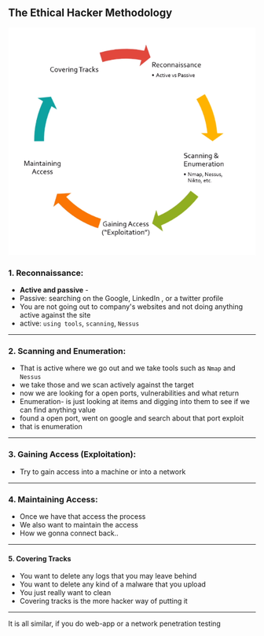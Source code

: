 ## The Ethical Hacker Methodology
![](images/01-The-Ethical-Hacker-Methodology.png)

### 1. Reconnaissance:
- **Active and passive** -
- Passive: searching on the Google, LinkedIn , or a twitter profile
- You are not going out to company's websites and not doing anything active against the site
- active: `using tools`, `scanning`, `Nessus`

---
### 2. Scanning and Enumeration:
- That is active where we go out and we take tools such as `Nmap` and `Nessus`
- we take those and we scan actively against the target
- now we are looking for a open ports, vulnerabilities and what return 
- Enumeration- is just looking at items and digging into them to see if we can find anything value
- found a open port, went on google and search about that port exploit
- that is enumeration

---
### 3. Gaining Access (Exploitation):
- Try to gain access into a machine or into a network 
---
### 4. Maintaining Access: 
- Once we have that access the process
- We also want to maintain the access
- How we gonna connect back..

---
#### 5. Covering Tracks
- You want to delete any logs that you may leave behind 
- You want to delete any kind of a malware that you upload
- You just really want to clean
- Covering tracks is the more hacker way of putting it

---
It is all similar, if you do web-app or a network penetration testing